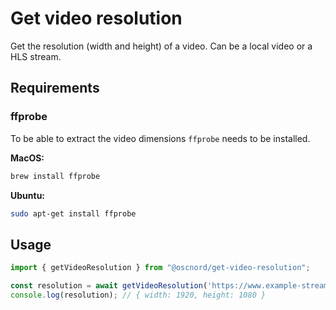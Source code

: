 # Get video resolution

Get the resolution (width and height) of a video. Can be a local video or a HLS stream.

## Requirements

### ffprobe

To be able to extract the video dimensions `ffprobe` needs to be installed.

**MacOS:**

```bash
brew install ffprobe
```

**Ubuntu:**

```bash
sudo apt-get install ffprobe
```

## Usage

```TypeScript
import { getVideoResolution } from "@oscnord/get-video-resolution";

const resolution = await getVideoResolution('https://www.example-stream/manifest.m3u8');
console.log(resolution); // { width: 1920, height: 1080 }
```
